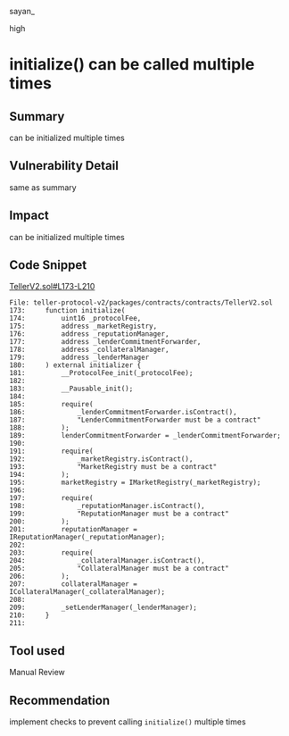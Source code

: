 sayan_

high

# initialize() can be called multiple times

## Summary
can be initialized multiple times
## Vulnerability Detail
same as summary
## Impact
can be initialized multiple times
## Code Snippet
[TellerV2.sol#L173-L210](https://github.com/sherlock-audit/2023-03-teller/blob/main/teller-protocol-v2/packages/contracts/contracts/TellerV2.sol#L173-L210)
```solidity
File: teller-protocol-v2/packages/contracts/contracts/TellerV2.sol
173:     function initialize(
174:         uint16 _protocolFee,
175:         address _marketRegistry,
176:         address _reputationManager,
177:         address _lenderCommitmentForwarder,
178:         address _collateralManager,
179:         address _lenderManager
180:     ) external initializer {
181:         __ProtocolFee_init(_protocolFee);
182: 
183:         __Pausable_init();
184: 
185:         require(
186:             _lenderCommitmentForwarder.isContract(),
187:             "LenderCommitmentForwarder must be a contract"
188:         );
189:         lenderCommitmentForwarder = _lenderCommitmentForwarder;
190: 
191:         require(
192:             _marketRegistry.isContract(),
193:             "MarketRegistry must be a contract"
194:         );
195:         marketRegistry = IMarketRegistry(_marketRegistry);
196: 
197:         require(
198:             _reputationManager.isContract(),
199:             "ReputationManager must be a contract"
200:         );
201:         reputationManager = IReputationManager(_reputationManager);
202: 
203:         require(
204:             _collateralManager.isContract(),
205:             "CollateralManager must be a contract"
206:         );
207:         collateralManager = ICollateralManager(_collateralManager);
208: 
209:         _setLenderManager(_lenderManager);
210:     }
211: 
```
## Tool used

Manual Review

## Recommendation
implement checks to prevent calling `initialize()` multiple times